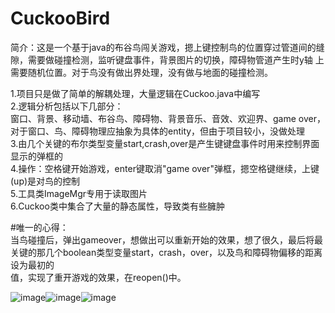 # CuckooBird
简介：这是一个基于java的布谷鸟闯关游戏，摁上键控制鸟的位置穿过管道间的缝隙，需要做碰撞检测，监听键盘事件，背景图片的切换，障碍物管道产生时y轴
上需要随机位置。对于鸟没有做出界处理，没有做与地面的碰撞检测。

1.项目只是做了简单的解耦处理，大量逻辑在Cuckoo.java中编写  
2.逻辑分析包括以下几部分：  
  窗口、背景、移动墙、布谷鸟、障碍物、背景音乐、音效、欢迎界、game over，对于窗口、鸟、障碍物理应抽象为具体的entity，但由于项目较小，没做处理  
3.由几个关键的布尔类型变量start,crash,over是产生键键盘事件时用来控制界面显示的弹框的   
4.操作：空格键开始游戏，enter键取消"game over"弹框，摁空格键继续，上键(up)是对鸟的控制  
5.工具类ImageMgr专用于读取图片  
6.Cuckoo类中集合了大量的静态属性，导致类有些臃肿  

#唯一的心得：  
  当鸟碰撞后，弹出gameover，想做出可以重新开始的效果，想了很久，最后将最关键的那几个boolean类型变量start，crash，over，以及鸟和障碍物偏移的距离设为最初的  
  值，实现了重开游戏的效果，在reopen()中。  
 
![image](https://user-images.githubusercontent.com/90468877/134829533-eaa7e0e4-cec7-452c-bbad-5fd6a1f34924.png)![image](https://user-images.githubusercontent.com/90468877/134829583-9e4c700f-43ed-4da5-9234-b92df8fee4ff.png)![image](https://user-images.githubusercontent.com/90468877/134829560-a3e6e2fd-6652-4251-becf-7955aaa877dd.png)

